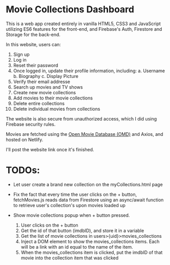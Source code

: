 # Movie Collections Dashboard 
This is a web app created entirely in vanilla HTML5, CSS3 and JavaScript utilizing ES6 features for the front-end, and Firebase's Auth, Firestore and Storage for the back-end.

In this website, users can:
1. Sign up
2. Log in
3. Reset their password
4. Once logged in, update their profile information, including:
	a. Username
	b. Biography
	c. Display Picture
5. Verify their email addresse
6. Search up movies and TV shows
7. Create new movie collections
8. Add movies to their movie collections
9. Delete entire collections
10. Delete individual movies from collections 

The website is also secure from unauthorized access, which I did using Firebase security rules.

Movies are fetched using the [Open Movie Database (OMD)](https://www.omdbapi.com/) and Axios, and hosted on Netlify.

I'll post the website link once it's finished.

# TODOs:
- Let user create a brand new collection on the myCollections.html page
- Fix the fact that every time the user clicks on the + button, fetchMovies.js reads data from Firestore using an async/await function to retrieve user's collection's upon movies loaded up

- Show movie collections popup when + button pressed.
  1. User clicks on the + button
  2. Get the id of that button (imdbID), and store it in a variable
  3. Get the list of movie collections in users>{uid}>movies_collections
  4. Inject a DOM element to show the movies_collections items. Each will be a link with an id equal to the name of the item.
  5. When the movies_collections item is clicked, put the imdbID of that movie into the collection item that was clicked
